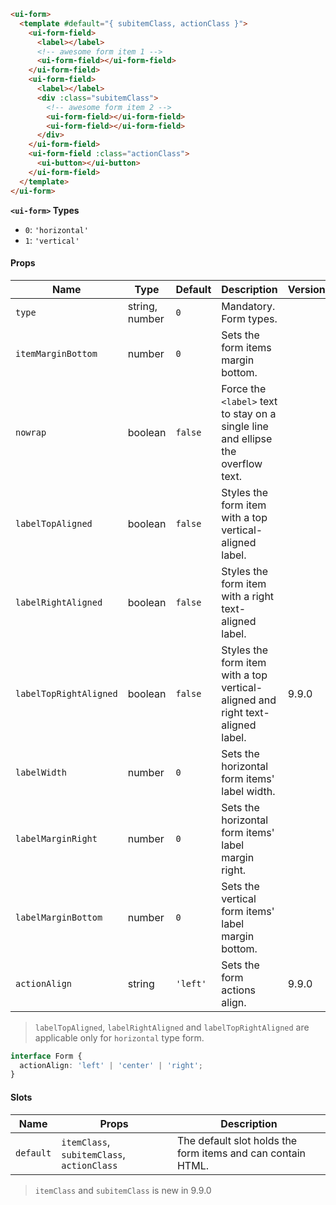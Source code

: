 ```html
<ui-form>
  <template #default="{ subitemClass, actionClass }">
    <ui-form-field>
      <label></label>
      <!-- awesome form item 1 -->
      <ui-form-field></ui-form-field>
    </ui-form-field>
    <ui-form-field>
      <label></label>
      <div :class="subitemClass">
        <!-- awesome form item 2 -->
        <ui-form-field></ui-form-field>
        <ui-form-field></ui-form-field>
      </div>
    </ui-form-field>
    <ui-form-field :class="actionClass">
      <ui-button></ui-button>
    </ui-form-field>
  </template>
</ui-form>
```

**`<ui-form>` Types**

- `0`: `'horizontal'`
- `1`: `'vertical'`

#### Props

| Name                   | Type           | Default  | Description                                                                      | Version |
| ---------------------- | -------------- | -------- | -------------------------------------------------------------------------------- | ------- |
| `type`                 | string, number | `0`      | Mandatory. Form types.                                                           |         |
| `itemMarginBottom`     | number         | `0`      | Sets the form items margin bottom.                                               |         |
| `nowrap`               | boolean        | `false`  | Force the `<label>` text to stay on a single line and ellipse the overflow text. |         |
| `labelTopAligned`      | boolean        | `false`  | Styles the form item with a top vertical-aligned label.                          |         |
| `labelRightAligned`    | boolean        | `false`  | Styles the form item with a right text-aligned label.                            |         |
| `labelTopRightAligned` | boolean        | `false`  | Styles the form item with a top vertical-aligned and right text-aligned label.   | 9.9.0   |
| `labelWidth`           | number         | `0`      | Sets the horizontal form items' label width.                                     |         |
| `labelMarginRight`     | number         | `0`      | Sets the horizontal form items' label margin right.                              |         |
| `labelMarginBottom`    | number         | `0`      | Sets the vertical form items' label margin bottom.                               |         |
| `actionAlign`          | string         | `'left'` | Sets the form actions align.                                                     | 9.9.0   |

> `labelTopAligned`, `labelRightAligned` and `labelTopRightAligned` are applicable only for `horizontal` type form.

```ts
interface Form {
  actionAlign: 'left' | 'center' | 'right';
}
```

#### Slots

| Name      | Props                                      | Description                                                 |
| --------- | ------------------------------------------ | ----------------------------------------------------------- |
| `default` | `itemClass`, `subitemClass`, `actionClass` | The default slot holds the form items and can contain HTML. |

> `itemClass` and `subitemClass` is new in 9.9.0
